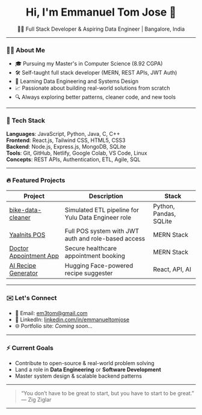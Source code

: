 <h1 align="center">Hi, I'm Emmanuel Tom Jose 👋</h1>

<p align="center">
  🧑‍💻 Full Stack Developer & Aspiring Data Engineer | Bangalore, India  
</p>

---

### 👨‍🎓 About Me

- 🎓 Pursuing my Master's in Computer Science (8.92 CGPA)  
- 🛠 Self-taught full stack developer (MERN, REST APIs, JWT Auth)  
- 🧠 Learning Data Engineering and Systems Design  
- 📈 Passionate about building real-world solutions from scratch  
- 🔍 Always exploring better patterns, cleaner code, and new tools  

---

### 🧰 Tech Stack

**Languages**: JavaScript, Python, Java, C, C++  
**Frontend**: React.js, Tailwind CSS, HTML5, CSS3  
**Backend**: Node.js, Express.js, MongoDB, SQLite  
**Tools**: Git, GitHub, Netlify, Google Colab, VS Code, Linux  
**Concepts**: REST APIs, Authentication, ETL, Agile, SQL  

---

### 🔥 Featured Projects

| Project | Description | Stack |
|--------|-------------|-------|
| [bike-data-cleaner](https://github.com/leantos/bike-data-cleaner) | Simulated ETL pipeline for Yulu Data Engineer role | Python, Pandas, SQLite |
| [Yaalnits POS](https://github.com/nosfeeferatu/yaalnits-pos) | Full POS system with JWT auth and role-based access | MERN Stack |
| [Doctor Appointment App](https://github.com/nosfeeferatu/doctor-appointment) | Secure healthcare appointment booking | MERN Stack |
| [AI Recipe Generator](https://github.com/leantos/chef-gusteau) | Hugging Face-powered recipe suggester | React, API, AI |

---

### ✉️ Let's Connect

- 📧 Email: [em3tom@gmail.com](mailto:em3tom@gmail.com)  
- 💼 LinkedIn: [linkedin.com/in/emmanueltomjose](https://linkedin.com/in/emmanueltomjose)  
- 🌐 Portfolio site: *Coming soon...*  

---

### ⚡ Current Goals

- Contribute to open-source & real-world problem solving  
- Land a role in **Data Engineering** or **Software Development**  
- Master system design & scalable backend patterns  

---

> “You don’t have to be great to start, but you have to start to be great.”  
> — Zig Ziglar

---
